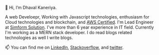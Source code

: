  👋 Hi, I’m Dhaval Kaneriya.

A web Develoepr, Working with Javascript technologies, enthusiasm for Cloud technologies and blockchain, 
and [AWS Certified](https://www.credly.com/badges/ed2f698f-62e7-420f-996d-9c169f8a6bb6). I'm Lead Engineer at [Simform Solution](https://www.simform.com/). I've more than 6 year
experience in IT field. Currently I'm working as a MERN stack developer. I do read blogs related technologies as well I write blogs.

📫 You can find me on [LinkedIn](https://www.linkedin.com/in/dhaval-kaneriya/), [Stackoverflow](https://stackoverflow.com/users/5251786/dhaval), and [twitter](https://twitter.com/Dhavalkaneriya3).


